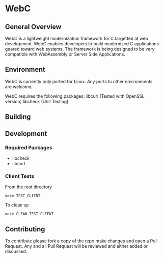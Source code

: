 # WebC
## General Overview

WebC is a lightweight modernization framework for C targetted at web development. WebC enables developers to build modernized C applications geared toward web systems. The framework is being designed to be very compatible with WebAssembly or Server Side Applications.

## Environment
WebC is currently only ported for Linux. Any ports to other environments are welcome.

WebC requires the following packages:
libcurl (Tested with OpenSSL version)
libcheck (Unit Testing)

## Building

## Development
### Required Packages
- libcheck
- libcurl

### Client Tests
From the root directory 
```
make TEST_CLIENT
```

To clean up
```
make CLEAN_TEST_CLIENT
```

## Contributing
To contribute please fork a copy of the repo make changes and open a Pull Request. Any and all Pull Request will be reviewed and either added or discussed.